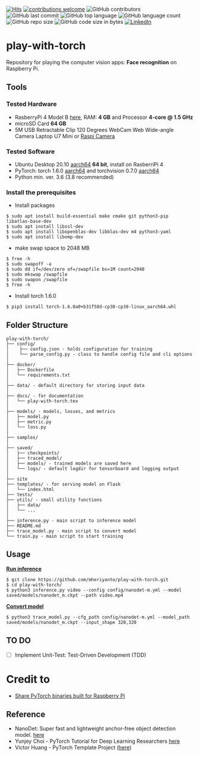 [![Hits](https://hits.seeyoufarm.com/api/count/incr/badge.svg?url=https%3A%2F%2Fgithub.com%2Fmheriyanto%2Fplay-with-torch&count_bg=%2379C83D&title_bg=%23555555&icon=&icon_color=%23E7E7E7&title=hits&edge_flat=false)](https://hits.seeyoufarm.com)
[![contributions welcome](https://img.shields.io/badge/contributions-welcome-brightgreen.svg?style=flat)](https://github.com/mheriyanto/play-with-torch/issues)
![GitHub contributors](https://img.shields.io/github/contributors/mheriyanto/play-with-torch)
![GitHub last commit](https://img.shields.io/github/last-commit/mheriyanto/play-with-torch)
![GitHub top language](https://img.shields.io/github/languages/top/mheriyanto/play-with-torch)
![GitHub language count](https://img.shields.io/github/languages/count/mheriyanto/play-with-torch)
![GitHub repo size](https://img.shields.io/github/repo-size/mheriyanto/play-with-torch)
![GitHub code size in bytes](https://img.shields.io/github/languages/code-size/mheriyanto/play-with-torch)
[![LinkedIn](https://img.shields.io/badge/-LinkedIn-black.svg?style=flat&logo=linkedin&colorB=555)](https://id.linkedin.com/in/mheriyanto)

# play-with-torch
Repository for playing the computer vision apps: **Face recognition** on Raspberry Pi. 

## Tools
### Tested Hardware
+ RasberryPi 4 Model B [here](https://www.raspberrypi.org/products/raspberry-pi-4-model-b/), RAM: **4 GB** and Processor **4-core @ 1.5 GHz** 
+ microSD Card **64 GB**
+ 5M USB Retractable Clip 120 Degrees WebCam Web Wide-angle Camera Laptop U7 Mini or [Raspi Camera](https://www.raspberrypi.org/documentation/hardware/camera/)

### Tested Software
+ Ubuntu Desktop 20.10 [aarch64](https://ubuntu.com/download/raspberry-pi/thank-you?version=20.10&architecture=desktop-arm64+raspi ) **64 bit**, install on RasberriPi 4
+ PyTorch: torch 1.6.0 [aarch64](https://github.com/ljk53/pytorch-rpi/blob/master/torch-1.6.0a0%2Bb31f58d-cp38-cp38-linux_aarch64.whl) and torchvision 0.7.0 [aarch64]()
+ Python min. ver. 3.6 (3.8 recommended)

### Install the prerequisites 

+ Install packages

```console
$ sudo apt install build-essential make cmake git python3-pip libatlas-base-dev
$ sudo apt install libssl-dev
$ sudo apt install libopenblas-dev libblas-dev m4 python3-yaml
$ sudo apt install libomp-dev
```

+ make swap space to 2048 MB

```console
$ free -h
$ sudo swapoff -a
$ sudo dd if=/dev/zero of=/swapfile bs=1M count=2048
$ sudo mkswap /swapfile
$ sudo swapon /swapfile
$ free -h
```

+ Install torch 1.6.0 

```console
$ pip3 install torch-1.6.0a0+b31f58d-cp38-cp38-linux_aarch64.whl
```

## Folder Structure
  ```
  play-with-torch/
  ├── config/
  │    ├── config.json - holds configuration for training
  │    └── parse_config.py - class to handle config file and cli options
  │
  ├── docker/
  │   ├── Dockerfile
  │   └── requirements.txt
  │
  ├── data/ - default directory for storing input data
  │
  ├── docs/ - for documentation
  │   └── play-with-torch.tex
  │
  ├── models/ - models, losses, and metrics
  │   ├── model.py
  │   ├── metric.py
  │   └── loss.py
  │
  ├── samples/
  │
  ├── saved/
  │   ├── checkpoints/
  │   ├── traced_model/
  │   ├── models/ - trained models are saved here
  │   └── logs/ - default logdir for tensorboard and logging output
  │
  ├── site
  ├── templates/ - for serving model on Flask
  │   └── index.html
  ├── tests/
  ├── utils/ - small utility functions
  │   ├── data/
  │   └── ...
  │
  ├── inference.py - main script to inference model
  ├── README.md
  ├── trace_model.py - main script to convert model
  └── train.py - main script to start training  

  ```


## Usage

<ins>**Run inference**</ins>

```console
$ git clone https://github.com/mheriyanto/play-with-torch.git
$ cd play-with-torch/
$ python3 inference.py video --config config/nanodet-m.yml --model saved/models/nanodet_m.ckpt --path video.mp4
```

<ins>**Convert model**</ins>

```console
$ python3 trace_model.py --cfg_path config/nanodet-m.yml --model_path saved/models/nanodet_m.ckpt --input_shape 320,320
```

## TO DO

- [ ] Implement Unit-Test: Test-Driven Development (TDD)


# Credit to
+ [Share PyTorch binaries built for Raspberry Pi](https://github.com/ljk53/pytorch-rpi)

## Reference
+ NanoDet: Super fast and lightweight anchor-free object detection model. [here](https://github.com/RangiLyu/nanodet)
+ Yunjey Choi - PyTorch Tutorial for Deep Learning Researchers  [here](https://github.com/yunjey/pytorch-tutorial)
+ Victor Huang - PyTorch Template Project ([here](https://github.com/victoresque/pytorch-template#folder-structure))
